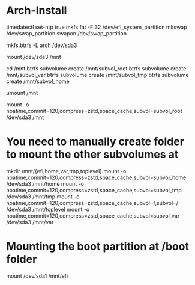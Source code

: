 # Arch-Install

timedatectl set-ntp true
mkfs.fat -F 32 /dev/efi_system_partition
mkswap /dev/swap_partition
swapon /dev/swap_partition

mkfs.btrfs -L arch /dev/sda3

mount /dev/sda3 /mnt

cd /mnt
btrfs subvolume create /mnt/subvol_root
btrfs subvolume create /mnt/subvol_var
btrfs subvolume create /mnt/subvol_tmp
btrfs subvolume create /mnt/subvol_home

umount /mnt

mount -o noatime,commit=120,compress=zstd,space_cache,subvol=subvol_root /dev/sda3 /mnt
# You need to manually create folder to mount the other subvolumes at
mkdir /mnt/{efi,home,var,tmp,toplevel}
mount -o noatime,commit=120,compress=zstd,space_cache,subvol=subvol_home /dev/sda3 /mnt/home
mount -o noatime,commit=120,compress=zstd,space_cache,subvol=subvol_tmp /dev/sda3 /mnt/tmp
mount -o noatime,commit=120,compress=zstd,space_cache,subvol=/,subvol=/ /dev/sda3 /mnt/toplevel
mount -o noatime,commit=120,compress=zstd,space_cache,subvol=subvol_var /dev/sda3 /mnt/var

# Mounting the boot partition at /boot folder
mount /dev/sda1 /mnt/efi


































